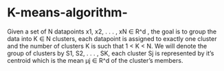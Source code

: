 # K-means-algorithm-
Given a set of N datapoints x1, x2, . . . , xN ∈ R^d , the goal is to group the data into K ∈ N clusters, each datapoint is assigned to exactly one cluster and the number of clusters K is such that 1 &lt; K &lt; N. We will denote the group of clusters by S1, S2, . . . , SK, each cluster Sj is represented by it’s centroid which is the mean µj ∈ R^d of the cluster’s members.
